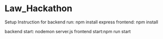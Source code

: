 # Law_Hackathon

Setup Instruction
for backend run: npm install express
frontend: npm install

backend start: nodemon server.js
frontend start:npm run start
